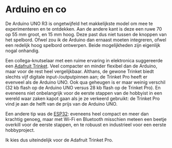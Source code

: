 # Arduino en co

De Arduino UNO R3 is ongetwijfeld het makkelijkste model om mee te experimenteren en te ontdekken. Aan de andere kant is deze een ruwe 70 op 55 mm groot, en 15 mm hoog. Deze past dus niet tussen de knoppen van het spelbord. Ofwel zou ik de Arduino dan ernaast moeten integreren, ofwel een redelijk hoog spelbord ontwerpen. Beide mogelijkheden zijn eigenlijk nogal onhandig.

Een collega-knutselaar met een ruime ervaring in elektronica suggereerde een [Adafruit Trinket](https://www.adafruit.com/category/261). Veel compacter en minder flexibel dan de Arduino, maar voor de rest heel vergelijkbaar. Althans, de gewone Trinket biedt slechts vijf digitale input-/outputpinnen aan; de Trinket Pro heeft er evenveel als de Arduino UNO. Ook qua geheugen is er maar weinig verschil (32 kb flash op de Arduino UNO versus 28 kb flash op de Trinket Pro). En eveneens niet onbelangrijk voor de eerste stappen van de hobbyist in een wereld waar zaken kapot gaan als je ze verkeerd gebruikt: de Trinket Pro vind je aan de helft van de prijs van de Arduino UNO.

Een andere tip was de [ESP32](https://www.espressif.com/en/products/socs/esp32): eveneens heel compact en meer dan krachtig genoeg, maar met Wi-Fi en Bluetooth misschien meteen een beetje overkill voor de eerste stappen, en te robuust en industrieel voor een eerste hobbyproject.

Ik kies dus uiteindelijk voor de Adafruit Trinket Pro.
